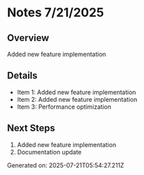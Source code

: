 # Notes 7/21/2025

## Overview
Added new feature implementation

## Details
- Item 1: Added new feature implementation
- Item 2: Added new feature implementation
- Item 3: Performance optimization

## Next Steps
1. Added new feature implementation
2. Documentation update

Generated on: 2025-07-21T05:54:27.211Z
